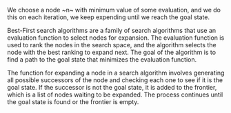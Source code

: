 We choose a node ~n~ with minimum value of some evaluation, and we do this on each iteration, we keep expending until we reach the goal state.

Best-First search algorithms are a family of search algorithms that use an evaluation function to select nodes for expansion. The evaluation function is used to rank the nodes in the search space, and the algorithm selects the node with the best ranking to expand next. The goal of the algorithm is to find a path to the goal state that minimizes the evaluation function.

The function for expanding a node in a search algorithm involves generating all possible successors of the node and checking each one to see if it is the goal state. If the successor is not the goal state, it is added to the frontier, which is a list of nodes waiting to be expanded. The process continues until the goal state is found or the frontier is empty.